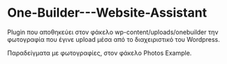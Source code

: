 # One-Builder---Website-Assistant
Plugin που αποθηκεύει στον φάκελο wp-content/uploads/onebuilder την φωτογραφία που έγινε upload μέσα από το διαχειριστικό του Wordpress.

Παραδείγματα με φωτογραφίες, στον φάκελο Photos Example.
